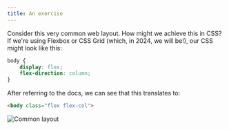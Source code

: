 ```yaml
---
title: An exercise
---
```


<div class="panels">
<div>

Consider this very common web layout. How might we achieve this in CSS? If we're using Flexbox or CSS Grid (which, in 2024, we will be!), our CSS might look like this:

~~~css
body {
    display: flex;
    flex-direction: column;
}
~~~

After referring to the docs, we can see that this translates to:

~~~html
<body class="flex flex-col">
~~~

</div>
<div>

![Common layout](../common-layout.jpeg)

</div>
</div>
